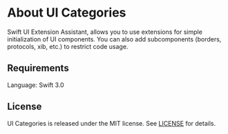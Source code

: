 # About UI Categories

Swift UI Extension Assistant, allows you to use extensions for simple initialization of UI components. You can also add subcomponents (borders, protocols, xib, etc.) to restrict code usage.

## Requirements

Language: Swift 3.0  

## License

UI Categories is released under the MIT license. See [LICENSE](https://raw.githubusercontent.com/prochol/Extensions/master/LICENSE) for details.
